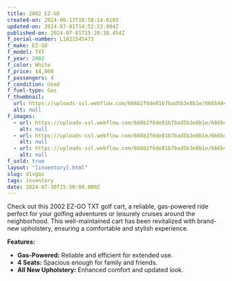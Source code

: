 ```yaml
---
title: 2002 EZ-GO
created-on: 2024-06-13T18:58:14.610Z
updated-on: 2024-07-01T14:52:23.904Z
published-on: 2024-07-01T15:20:38.454Z
f_serial-number: L1021545473
f_make: EZ-GO
f_model: TXT
f_year: 2002
f_color: White
f_price: $4,000
f_passengers: 4
f_condition: Used
f_fuel-type: Gas
f_thumbnail:
  url: https://uploads-ssl.webflow.com/666b2f6de81b7bad5b3e8b1e/666b404bcca8ac2253bdeaf4_IMG_0061.webp
  alt: null
f_images:
  - url: https://uploads-ssl.webflow.com/666b2f6de81b7bad5b3e8b1e/666b404bcca8ac2253bdeaf4_IMG_0061.webp
    alt: null
  - url: https://uploads-ssl.webflow.com/666b2f6de81b7bad5b3e8b1e/666b4157766b3ea490aa626b_IMG_0062.webp
    alt: null
  - url: https://uploads-ssl.webflow.com/666b2f6de81b7bad5b3e8b1e/666b415704504749bb548857_IMG_0063.webp
    alt: null
f_sold: true
layout: "[inventory].html"
slug: d1vgos
tags: inventory
date: 2024-07-30T15:50:00.000Z
---
```


Check out this 2002 EZ-GO TXT golf cart, a reliable, gas-powered ride perfect for your golfing adventures or leisurely cruises around the neighborhood. This well-maintained cart has been revitalized with brand-new upholstery, ensuring a comfortable and stylish experience.

**Features:**

*   **Gas-Powered:** Reliable and efficient for extended use.
*   **4 Seats:** Spacious enough for family and friends.
*   **All New Upholstery:** Enhanced comfort and updated look.
